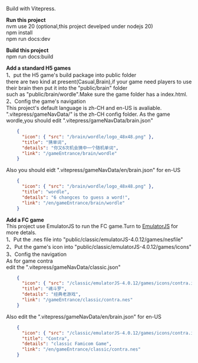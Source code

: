 Build with Vitepress.

**Run this project**  
nvm use 20 (optional,this project develped under nodejs 20)  
npm install  
npm run docs:dev  

**Build this project**  
npm run docs:build   

**Add a standard H5 games**  
1、put the H5 game's build package into public folder  
there are two kind at present(Casual,Brain),if your game need players to use their brain then put it into the "public/brain" folder  
such as "public/brain/wordle".Make sure the game folder has a index.html.  
2、Config the game's navigation  
This project's default language is zh-CH and en-US is avaliable.  
".vitepress/gameNavData/" is the zh-CH config folder. As the game wordle,you should edit ".vitepress/gameNavData/brain.json"  
```json
    {
      "icon": { "src": "/brain/wordle/logo_48x48.png" },
      "title": "猜单词",
      "details": "你又6次机会猜中一个随机单词",
      "link": "/gameEntrance/brain/wordle"
    }
```
Also you should eidt ".vitepress/gameNavData/en/brain.json" for en-US
```json
    {
      "icon": { "src": "/brain/wordle/logo_48x48.png" },
      "title": "wordle",
      "details": "6 changces to guess a word!",
      "link": "/en/gameEntrance/brain/wordle"
    }
```

**Add a FC game**  
This project use EmulatorJS to run the FC game.Turn to [EmulatorJS](https://github.com/EmulatorJS/EmulatorJS) for more detals.  
1、Put the .nes file into "public/classic/emulatorJS-4.0.12/games/nesfile"  
2、Put the game's icon into "public/classic/emulatorJS-4.0.12/games/icons"  
3、Config the navigation  
As for game contra  
edit the ".vitepress/gameNavData/classic.json"
```json
    {
      "icon": { "src": "/classic/emulatorJS-4.0.12/games/icons/contra.ico" },
      "title": "魂斗罗",
      "details": "经典老游戏",
      "link": "/gameEntrance/classic/contra.nes"
    }
```
Also edit the ".vitepress/gameNavData/en/brain.json" for en-US
```json
    {
      "icon": { "src": "/classic/emulatorJS-4.0.12/games/icons/contra.ico" },
      "title": "Contra",
      "details": "classic Famicom Game",
      "link": "/en/gameEntrance/classic/contra.nes"
    }
```


